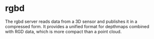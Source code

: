 rgbd
====

The rgbd server reads data from a 3D sensor and publishes it in a compressed form.
It provides a unified format for depthmaps combined with RGD data, which is more compact than a point cloud.
